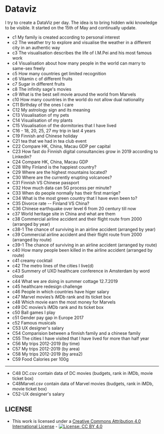 # Dataviz
I try to create a DataViz per day. The idea is to bring hidden wiki knowledge to be visible. It started on the 15th of May and continually update.
- c1 My family is created according to personal interest
- c2 The weather try to explore and visualise the weather in a different city in an authentic way
- c3 The visualisation describes the life of I.M.Pei and his most famous work
- c4 Visualisation about how many people in the world can marry to same-sex freely
- c5 How many countries get limited recognition
- c6 Vitamin c of different fruits
- c7 Sugar in different fruits
- c8 The infinity sage's movies
- c9 What is the best sell movie around the world from Marvels
- c10 How many countries in the world do not allow dual nationality
- C11 Birthday of the ones I care
- C12 My astrology sign and its meaning
- C13 Visualisation of my pets
- C14 Visualisation of my plants
- C15 Visualisation of the dormitories that I have lived
- C16 - 18, 20, 25, 27 my trip in last 4 years
- C19 Finnish and Chinese holiday
- C21 tea that we had in tea club event
- C22 Compare HK, China, Macau GDP per capital
- C23 How fast do Finnish digital consultancies grow in 2019 according to Linkedin?
- C24 Compare HK, China, Macau GDP
- C28 Why Finland is the happiest country?
- C29 Where are the highest mountains located?
- C30 Where are the currently erupting volcanoes?
- C31 Finnish VS Chinese passport
- C32 How much data can 5G process per minute?
- C33 When do people normally has their first marrige?
- C34 What is the most green country that I have even been to?
- C35 Divorce rate -- Finland VS China?
- C36 Chinese earthquake over level 6 from 20 century till now
- c37 World heritage site in China and what are them
- c38 Commercial airline accident and their flight route from 2000 (arranged by year)
- c38-1 The chance of surviving in an airline accident (arranged by year)
- c39 Commercial airline accident and their flight route from 2000 (arranged by route)
- c39-1 The chance of surviving in an airline accident (arranged by route)
- c40 How many people been killed in the airline accident (arranged by route)
- c41 creamy cocktail
- c42 The metro lines of the cities I live(d)
- c43 Summery of UXD healthcare conference in Amsterdam by word cloud
- c44 What we are doing in summer cottage 12.7.2019
- c45 healthcare redesign challenge
- c46 People in which countries have higer salary
- c47 Marvel movies’s iMDb rank and its ticket box
- c48 Which movie earn the most money for Marvels
- c49 DC movies’s iMDb rank and its ticket box
- c50 Ball games I play
- c51 Gender pay gap in Europe 2017
- c52 Famous musicals
- C53 UX designer's salary
- C54 Comparision between a finnish family and a chinese family
- C55 The cities I have visited that I have lived for more than half year
- C56 My trips 2012-2019 (by time)
- C57 My trips 2012-2019 (by area)
- C58 My trips 2012-2019 (by area2)
- C59 Food Calories per 100g
--------

- C48 DC.csv contain data of DC movies (budgets, rank in iMDb, movie ticket box)
- C48Marvel.csv contain data of Marvel movies (budgets, rank in iMDb, movie ticket box)
- C52-UX designer's salary

## LICENSE

* This work is licensed under a [Creative Commons Attribution 4.0 International License](https://creativecommons.org/licenses/by/4.0/) - [![License: CC BY 4.0](https://licensebuttons.net/l/by/4.0/80x15.png)](https://creativecommons.org/licenses/by/4.0/)
